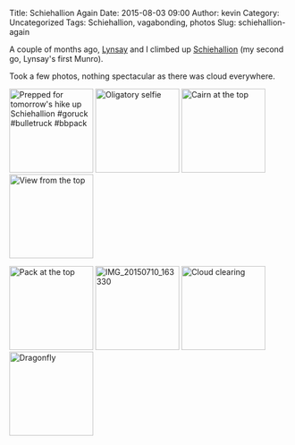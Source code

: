 Title: Schiehallion Again
Date: 2015-08-03 09:00
Author: kevin
Category: Uncategorized
Tags: Schiehallion, vagabonding, photos
Slug: schiehallion-again

A couple of months ago, [Lynsay](http://lynsayshepherd.com) and I climbed up [Schiehallion](https://en.wikipedia.org/wiki/Schiehallion) (my second go, Lynsay's first Munro).

Took a few photos, nothing spectacular as there was cloud everywhere.

<a data-flickr-embed="true" href="https://www.flickr.com/photos/kevinisageek/19551024342/in/datetaken/" title="Prepped for tomorrow&#x27;s hike up Schiehallion #goruck #bulletruck #bbpack"><img src="https://farm1.staticflickr.com/457/19551024342_36533c4bba_q.jpg" width="150" height="150" alt="Prepped for tomorrow&#x27;s hike up Schiehallion #goruck #bulletruck #bbpack"></a>
<a data-flickr-embed="true" href="https://www.flickr.com/photos/kevinisageek/19579725012/in/datetaken/" title="Oligatory selfie"><img src="https://farm1.staticflickr.com/326/19579725012_522861b024_q.jpg" width="150" height="150" alt="Oligatory selfie"></a>
<a data-flickr-embed="true" href="https://www.flickr.com/photos/kevinisageek/19400027419/in/datetaken/" title="Cairn at the top"><img src="https://farm1.staticflickr.com/258/19400027419_601d4b4588_q.jpg" width="150" height="150" alt="Cairn at the top"></a>
<a data-flickr-embed="true" href="https://www.flickr.com/photos/kevinisageek/18964047734/in/datetaken/" title="View from the top"><img src="https://farm1.staticflickr.com/380/18964047734_f8cf662fe8_q.jpg" width="150" height="150" alt="View from the top"></a>

<a data-flickr-embed="true" href="https://www.flickr.com/photos/kevinisageek/18964058624/in/datetaken/" title="Pack at the top"><img src="https://farm1.staticflickr.com/304/18964058624_faf1a1c7dd_q.jpg" width="150" height="150" alt="Pack at the top"></a>
<a data-flickr-embed="true" href="https://www.flickr.com/photos/kevinisageek/18965739143/in/datetaken/" title="IMG_20150710_163330"><img src="https://farm4.staticflickr.com/3678/18965739143_0997519d81_q.jpg" width="150" height="150" alt="IMG_20150710_163330"></a>
<a data-flickr-embed="true" href="https://www.flickr.com/photos/kevinisageek/19590947381/in/datetaken/" title="Cloud clearing"><img src="https://farm1.staticflickr.com/457/19590947381_d6ec6f9fdd_q.jpg" width="150" height="150" alt="Cloud clearing"></a>
<a data-flickr-embed="true" href="https://www.flickr.com/photos/kevinisageek/19586642965/in/datetaken/" title="Dragonfly"><img src="https://farm1.staticflickr.com/437/19586642965_9327b89dfd_q.jpg" width="150" height="150" alt="Dragonfly"></a>